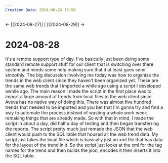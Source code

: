 ```yaml
---
Creation Date: 2024-08-28 13:58
---
```


<- [[2024-08-27]] | [[2024-08-29]]  ->

# 2024-08-28
It's a remote support type of day. I've basically just been doing some standard remote support stuff for our client that is switching over there system and needs some help making sure that it at least goes semi smoothly. The big discussion involving me today was how to organize the trends in the web client since they haven't been organized yet. These are the same web trends that I imported a while ago using a script I developed awhile ago. The main reason I made the script in the first place was to import a large amount of trends from local files to the web client since Aveva has no native way of doing this. There was almost five hundred trends that needed to be imported and you bet that I'm gonna try and find a way to automate the process instead of wasting a whole work week remaking things that are already made. So with that in mind, I made the script in about a day, did half a day of testing and then began transferring the reports. The script pretty much just remade the JSON that the web client would push to the SQL table that housed all the web trend data. My script just takes the local file which is basically just an xml file that has data for the layout of the trend in it. So the script just looks at the xml for the tag names for the trend and then builds the json, encodes it then inserts it into the SQL table. 